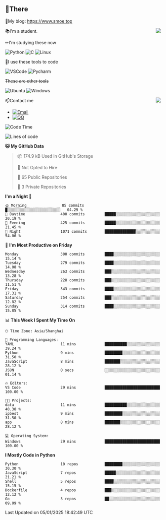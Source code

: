 
## 👏There

📰My blog: https://www.smoe.top

<img align="right" src="https://github-readme-stats.vercel.app/api/top-langs/?username=AkashiCoin"/>


📚I'm a student.

✏I'm studying these now

![Python](https://img.shields.io/badge/-Python-blue?style=flat-square&logo=Python&logoColor=fff)
![C](https://img.shields.io/badge/-C-585858?style=flat-square&logo=C&logoColor=fff)
![Linux](https://img.shields.io/badge/-Linux-black?style=flat-square&logo=Linux&logoColor=fff)

🔨I use these tools to code

![VSCode](https://img.shields.io/badge/-VSCode-blue?style=flat-square&logo=visualstudiocode&logoColor=fff)
![Pycharm](https://img.shields.io/badge/-Pycharm-green?style=flat-square&logo=pycharm&logoColor=fff)

 ~~These are other tools~~

![Ubuntu](https://img.shields.io/badge/-Ubuntu-orange?style=flat-square&logo=Ubuntu&logoColor=fff)
![Windows](https://img.shields.io/badge/-Windows-blue?style=flat-square&logo=Windows&logoColor=fff)

<img align="right" src="https://github-readme-stats.vercel.app/api?username=AkashiCoin" />


📫Contact me

* [![Email](https://img.shields.io/badge/Email-l1040186796@gmail.com-1?style=social&logoColor=fff)](mailto:l1040186796@gmail.com)
* [![QQ](https://img.shields.io/badge/QQ-1040186796-1?style=social&logoColor=fff)](tencent://AddContact/?fromId=45&fromSubId=1&subcmd=all&uin=1040186796&website=www.oicqzone.com)

<!--START_SECTION:waka-->
![Code Time](http://img.shields.io/badge/Code%20Time-1%2C373%20hrs%2020%20mins-blue)

![Lines of code](https://img.shields.io/badge/From%20Hello%20World%20I%27ve%20Written-372.4%20thousand%20lines%20of%20code-blue)

**🐱 My GitHub Data** 

> 📦 174.9 kB Used in GitHub's Storage 
 > 
> 🚫 Not Opted to Hire
 > 
> 📜 65 Public Repositories 
 > 
> 🔑 3 Private Repositories 
 > 
**I'm a Night 🦉** 

```text
🌞 Morning                85 commits          █░░░░░░░░░░░░░░░░░░░░░░░░   04.29 % 
🌆 Daytime                400 commits         █████░░░░░░░░░░░░░░░░░░░░   20.19 % 
🌃 Evening                425 commits         █████░░░░░░░░░░░░░░░░░░░░   21.45 % 
🌙 Night                  1071 commits        ██████████████░░░░░░░░░░░   54.06 % 
```
📅 **I'm Most Productive on Friday** 

```text
Monday                   300 commits         ████░░░░░░░░░░░░░░░░░░░░░   15.14 % 
Tuesday                  279 commits         ████░░░░░░░░░░░░░░░░░░░░░   14.08 % 
Wednesday                263 commits         ███░░░░░░░░░░░░░░░░░░░░░░   13.28 % 
Thursday                 228 commits         ███░░░░░░░░░░░░░░░░░░░░░░   11.51 % 
Friday                   343 commits         ████░░░░░░░░░░░░░░░░░░░░░   17.31 % 
Saturday                 254 commits         ███░░░░░░░░░░░░░░░░░░░░░░   12.82 % 
Sunday                   314 commits         ████░░░░░░░░░░░░░░░░░░░░░   15.85 % 
```


📊 **This Week I Spent My Time On** 

```text
🕑︎ Time Zone: Asia/Shanghai

💬 Programming Languages: 
YAML                     11 mins             ██████████░░░░░░░░░░░░░░░   39.24 % 
Python                   9 mins              ████████░░░░░░░░░░░░░░░░░   31.50 % 
JavaScript               8 mins              ███████░░░░░░░░░░░░░░░░░░   28.12 % 
JSON                     0 secs              ░░░░░░░░░░░░░░░░░░░░░░░░░   01.14 % 

🔥 Editors: 
VS Code                  29 mins             █████████████████████████   100.00 % 

🐱‍💻 Projects: 
data                     11 mins             ██████████░░░░░░░░░░░░░░░   40.38 % 
ipbest                   9 mins              ████████░░░░░░░░░░░░░░░░░   31.50 % 
app                      8 mins              ███████░░░░░░░░░░░░░░░░░░   28.12 % 

💻 Operating System: 
Windows                  29 mins             █████████████████████████   100.00 % 
```

**I Mostly Code in Python** 

```text
Python                   10 repos            ████████░░░░░░░░░░░░░░░░░   30.30 % 
JavaScript               7 repos             █████░░░░░░░░░░░░░░░░░░░░   21.21 % 
Shell                    5 repos             ████░░░░░░░░░░░░░░░░░░░░░   15.15 % 
Dockerfile               4 repos             ███░░░░░░░░░░░░░░░░░░░░░░   12.12 % 
Go                       3 repos             ██░░░░░░░░░░░░░░░░░░░░░░░   09.09 % 
```




 Last Updated on 05/01/2025 18:42:49 UTC
<!--END_SECTION:waka-->

